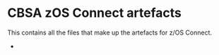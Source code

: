 # CBSA zOS Connect artefacts
<!---  Copyright contributors to the CICS Banking Sample Application (CBSA) project -->
This contains all the files that make up the artefacts for z/OS Connect.

* 